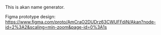 This is akan name generator.

Figma prototype design:
    https://www.figma.com/proto/AmCraO2DUDrz63CWUFFdiN/Akan?node-id=2%3A2&scaling=min-zoom&page-id=0%3A1s